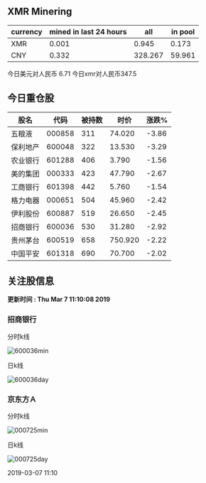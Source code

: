 ## XMR Minering

|currency|mined in last 24 hours|all|in pool|
|---|---|---|---|
|XMR|0.001|0.945|0.173|
|CNY|0.332|328.267|59.961|

今日美元对人民币 6.71	今日xmr对人民币347.5


## 今日重仓股 

|股名|代码|被持数|时价|涨跌%|
|---|---|---|---|---|
|五粮液|000858|311|74.020|-3.86|
|保利地产|600048|322|13.530|-3.29|
|农业银行|601288|406|3.790|-1.56|
|美的集团|000333|423|47.790|-2.67|
|工商银行|601398|442|5.760|-1.54|
|格力电器|000651|504|45.960|-2.42|
|伊利股份|600887|519|26.650|-2.45|
|招商银行|600036|530|31.280|-2.92|
|贵州茅台|600519|658|750.920|-2.22|
|中国平安|601318|690|70.700|-2.02|

## 关注股信息
**更新时间 : Thu Mar  7 11:10:08 2019**
### 招商银行 
分时k线

![600036min](http://image.sinajs.cn/newchart/min/n/sh600036.gif)

日k线

![600036day](http://image.sinajs.cn/newchart/daily/n/sh600036.gif)

### 京东方Ａ 
分时k线

![000725min](http://image.sinajs.cn/newchart/min/n/sz000725.gif)

日k线

![000725day](http://image.sinajs.cn/newchart/daily/n/sz000725.gif)

2019-03-07 11:10